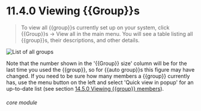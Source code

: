 # 11.4.0    Viewing {{Group}}s

> To view all {{group}}s currently set up on your system, click {{Group}}s -> View all in the main menu. You will see a table listing all {{group}}s, their descriptions, and other details. 

![List of all groups](105a.png)

Note that the number shown in the '{{Group}} size' column will be for the last time you used the {{group}}, so for {{auto group}}s this figure may have changed. If you need to be sure how many members a {{group}} currently has, use the menu button on the left and select 'Quick view in popup' for an up-to-date list (see section [14.5.0  Viewing {{group}} members](/help/index/p/14.5.0)). 


###### core module

